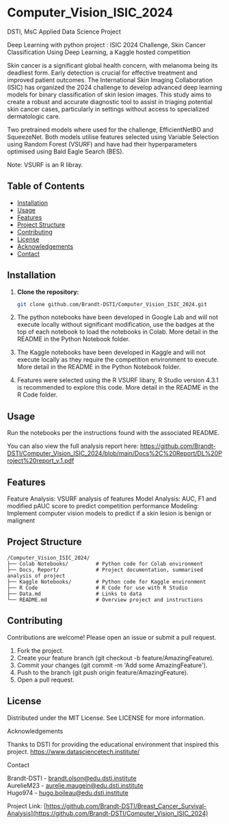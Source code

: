 # Computer_Vision_ISIC_2024
DSTI, MsC Applied Data Science Project

Deep Learning with python project : ISIC 2024 Challenge, Skin Cancer Classification 
Using Deep Learning, a Kaggle hosted competition

Skin cancer is a significant global health concern, with melanoma being its deadliest form. 
Early detection is crucial for effective treatment and improved patient outcomes. 
The International Skin Imaging Collaboration (ISIC) has organized the 2024 challenge to develop advanced 
deep learning models for binary classification of skin lesion images. This study aims to create a robust 
and accurate diagnostic tool to assist in triaging potential skin cancer cases, particularly in settings 
without access to specialized dermatologic care.

Two pretrained models where used for the challenge, EfficientNetBO and SqueezeNet.
Both models utilise features selected using Variable Selection using Random Forest (VSURF) and 
have had their hyperparameters optimised using Bald Eagle Search (BES).

Note: VSURF is an R libray. 


## Table of Contents
- [Installation](#installation)
- [Usage](#usage)
- [Features](#features)
- [Project Structure](#project-structure)
- [Contributing](#contributing)
- [License](#license)
- [Acknowledgements](#acknowledgements)
- [Contact](#contact)

## Installation

1. **Clone the repository:**
   ```bash
   git clone github.com/Brandt-DSTI/Computer_Vision_ISIC_2024.git

2. The python notebooks have been developed in Google Lab and will
   not execute locally without significant modification, use
   the badges at the top of each notebook to load the notebooks in Colab.
   More detail in the README in the Python Notebook folder.
   
3. The Kaggle notebooks have been developed in Kaggle and will
   not execute locally as they require the competition environment to execute.
   More detail in the README in the Python Notebook folder.
   
4. Features were selected using the R VSURF libary, R Studio version 4.3.1 is recommended
   to explore this code. More detail in the README in the R Code folder.

## Usage

Run the notebooks per the instructions found with the associated README.

You can also view the full analysis report here: https://github.com/Brandt-DSTI/Computer_Vision_ISIC_2024/blob/main/Docs%2C%20Report/DL%20Project%20report_v.1.pdf

## Features

Feature Analysis: VSURF analysis of features
Model Analysis: AUC, F1 and modified pAUC score to predict competition performance
Modeling: Implement computer vision models to predict if a skin lesion is benign or malignent

## Project Structure
```
/Computer_Vision_ISIC_2024/
├── Colab Notebooks/         # Python code for Colab environment
├── Docs, Report/            # Project documentation, summarised analysis of project
├── Kaggle Notebooks/        # Python code for Kaggle environment
├── R Code                   # R Code for use with R Studio
├── Data.md                  # Links to data
└── README.md                # Overview project and instructions
```
## Contributing 

Contributions are welcome! Please open an issue or submit a pull request.

1. Fork the project.
2. Create your feature branch (git checkout -b feature/AmazingFeature).
3. Commit your changes (git commit -m 'Add some AmazingFeature').
4. Push to the branch (git push origin feature/AmazingFeature).
5. Open a pull request.


## License

Distributed under the MIT License. See LICENSE for more information.

Acknowledgements

Thanks to DSTI for providing the educational environment that inspired this project.
https://www.datasciencetech.institute/

Contact

Brandt-DSTI - brandt.olson@edu.dsti.institute <br />
AurelieM23 - aurelie.maugein@edu.dsti.institute <br />
Hugo974 - hugo.boileau@edu.dsti.institute

Project Link: [https://github.com/Brandt-DSTI/Breast_Cancer_Survival-Analysis](https://github.com/Brandt-DSTI/Computer_Vision_ISIC_2024)
